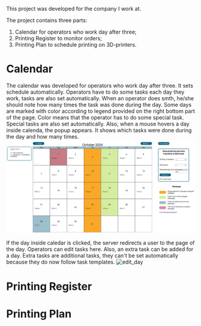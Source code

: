 This project was developed for the company I work at.

The project contains three parts:
1. Calendar for operators who work day after three;
2. Printing Register to monitor orders;
3. Printing Plan to schedule printing on 3D-printers.

# Calendar
The calendar was developed for operators who work day after three. It sets schedule automatically.
Operators have to do some tasks each day they work, tasks are also set automatically. When an operator does smth, he/she should note how many times the task was done during the day.
Some days are marked with color according to legend provided on the right bottom part of the page. Color means that the operator has to do some special task. Special tasks are also set automatically.
Also, when a mouse hovers a day inside calenda, the popup appears. It shows which tasks were done during the day and how many times.
![calendar](images/calendar.png)

If the day inside caledar is clicked, the server redirects a user to the page of the day. Operators can edit tasks here. Also, an extra task can be added for a day. Extra tasks are additional tasks, they can't be set automatically because they do now follow task templates.
![edit_day](edit_day.png)

# Printing Register


# Printing Plan
